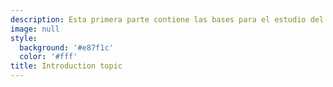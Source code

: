 ```yaml
---
description: Esta primera parte contiene las bases para el estudio del algebra para hisgh school level. 
image: null
style:
  background: '#e87f1c'
  color: '#fff'
title: Introduction topic 
---
```

